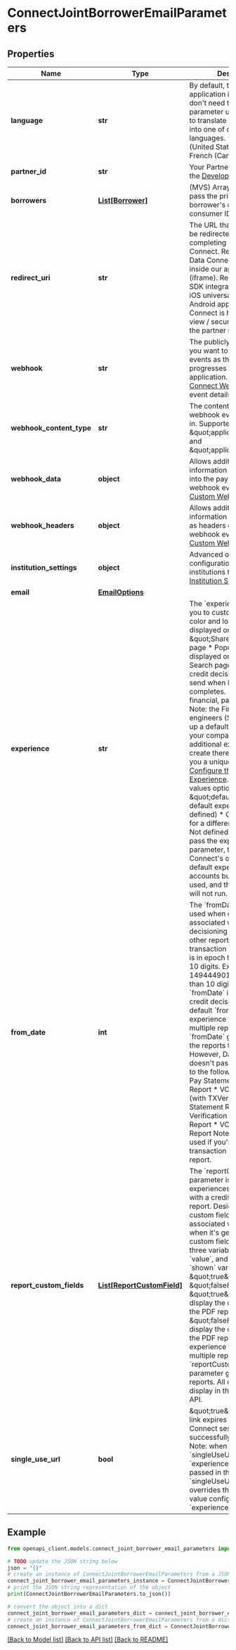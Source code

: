 # ConnectJointBorrowerEmailParameters


## Properties

Name | Type | Description | Notes
------------ | ------------- | ------------- | -------------
**language** | **str** | By default, the Data Connect application is in English. You don&#39;t need to pass this parameter unless you want to translate Data Connect into one of our supported languages.  * Spanish (United States): &#x60;es&#x60; * French (Canada): &#x60;fr&#x60;  | [optional] 
**partner_id** | **str** | Your Partner ID displayed in the [Developer Dashboard](https://developer.mastercard.com/account/log-in) | 
**borrowers** | [**List[Borrower]**](Borrower.md) | (MVS) Array of borrowers to pass the primary and joint borrower&#39;s customer and consumer IDs | 
**redirect_uri** | **str** | The URL that customers will be redirected to after completing Mastercard Data Connect.  Required unless Data Connect is embedded inside our application (iframe). Required for NON SDK integrations, should be iOS universal link OR Android app link when Data Connect is hosted in a web view / secure container of the partner mobile app. | [optional] 
**webhook** | **str** | The publicly available URL you want to be notified with events as the user progresses through the application. See [Data Connect Webhook Event](https://developer.mastercard.com/open-banking-us/documentation/webhooks/webhooks-connect/) for event details. | [optional] 
**webhook_content_type** | **str** | The content type the webhook events will be sent in. Supported types: \&quot;application/json\&quot; and \&quot;application/xml\&quot;. | [optional] [default to 'application/json']
**webhook_data** | **object** | Allows additional identifiable information to be inserted into the payload of connect webhook events. See: [Custom Webhooks](https://developer.mastercard.com/open-banking-us/documentation/webhooks/webhooks-custom/). | [optional] 
**webhook_headers** | **object** | Allows additional identifiable information to be included as headers of connect webhook event. See: [Custom Webhooks](https://developer.mastercard.com/open-banking-us/documentation/webhooks/webhooks-custom/). | [optional] 
**institution_settings** | **object** | Advanced options for configuration of which institutions to display in. See [Institution Settings](https://developer.mastercard.com/open-banking-us/documentation/connect/connect-institutions-settings/). | [optional] 
**email** | [**EmailOptions**](EmailOptions.md) |  | 
**experience** | **str** | The &#x60;experience&#x60; field allows you to customize: * Brand: color and logo * Icon: displayed on the \&quot;Share your data\&quot; page * Popular institutions: displayed on the Bank Search page * Report: the credit decisioning report to send when Data Connect completes. * MVS modules: financial, payroll, paystub  Note: the Finicity sales engineers (SE) help you set up a default experience for your company. For each additional experience you create thereafter, they&#39;ll give you a unique ID. See [Configure the Data Connect Experience](https://developer.mastercard.com/open-banking-us/documentation/connect/configure-connect-experience/).  Experience values options: * \&quot;default\&quot;: your default experience (must be defined) * GUID: the code for a different experience * Not defined: If you don&#39;t pass the experience parameter, then Data Connect&#39;s out of the box default experience (add accounts but no branding) is used, and the MVS modules will not run. | 
**from_date** | **int** | The &#x60;fromDate&#x60; parameter is used when experiences are associated with a credit decisioning report and any other reports with transaction data. The value is in epoch time and must be 10 digits. Example: 1494449017. If it&#39;s greater than 10 digits, then the &#x60;fromDate&#x60; is set to the credit decisioning report&#39;s default &#x60;fromDate&#x60;.  For an experience that generates multiple reports, the &#x60;fromDate&#x60; gets passed to the reports that support it.  However, Data Connect doesn&#39;t pass this parameter to the following reports: * Pay Statement Extraction Report * VOIE - Paystub (with TXVerify) Report * Statement Report * Verification of Income Report * VOIE - Payroll Report  Note: this field isn&#39;t used if you&#39;re only collecting transaction data without a report. | [optional] 
**report_custom_fields** | [**List[ReportCustomField]**](ReportCustomField.md) | The &#x60;reportCustomFields&#x60; parameter is used when experiences are associated with a credit decisioning report.  Designate up to 5 custom fields that you&#39;d like associated with the report when it&#39;s generated. Every custom field consists of three variables: &#x60;label&#x60;, &#x60;value&#x60;, and &#x60;shown&#x60;. The &#x60;shown&#x60; variable is \&quot;true\&quot; or \&quot;false\&quot;. * \&quot;true\&quot;: (default) display the custom field in the PDF report * \&quot;false\&quot;: don&#39;t display the custom field in the PDF report  For an experience that generates multiple reports, the &#x60;reportCustomFields&#x60; parameter gets passed to all reports.  All custom fields display in the Reseller Billing API. | [optional] 
**single_use_url** | **bool** | \&quot;true\&quot;: The URL link expires after a Data Connect session successfully completes.  Note: when the &#x60;singleUseUrl&#x60; and the &#x60;experience&#x60; parameters are passed in the same call, the &#x60;singleUseUrl&#x60; value overrides the &#x60;singleUseUrl&#x60; value configured in the &#x60;experience&#x60; parameter. | [optional] 

## Example

```python
from openapi_client.models.connect_joint_borrower_email_parameters import ConnectJointBorrowerEmailParameters

# TODO update the JSON string below
json = "{}"
# create an instance of ConnectJointBorrowerEmailParameters from a JSON string
connect_joint_borrower_email_parameters_instance = ConnectJointBorrowerEmailParameters.from_json(json)
# print the JSON string representation of the object
print(ConnectJointBorrowerEmailParameters.to_json())

# convert the object into a dict
connect_joint_borrower_email_parameters_dict = connect_joint_borrower_email_parameters_instance.to_dict()
# create an instance of ConnectJointBorrowerEmailParameters from a dict
connect_joint_borrower_email_parameters_from_dict = ConnectJointBorrowerEmailParameters.from_dict(connect_joint_borrower_email_parameters_dict)
```
[[Back to Model list]](../README.md#documentation-for-models) [[Back to API list]](../README.md#documentation-for-api-endpoints) [[Back to README]](../README.md)


